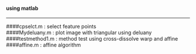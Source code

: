 
####             using matlab
-------------------
####cpselct.m : select feature points<br>
####Mydeluany.m : plot image with triangular using deluany
####testmethod1.m : method test using cross-dissolve warp and affine
####affine.m : affine algorithm 
